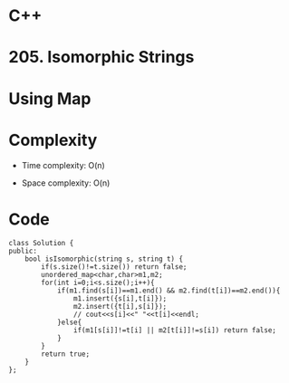 # C++
<!-- Describe your first thoughts on how to solve this problem. -->
# 205. Isomorphic Strings
# Using Map
<!-- Describe your approach to solving the problem. -->

# Complexity
- Time complexity: O(n)
<!-- Add your time complexity here, e.g. $$O(n)$$ -->

- Space complexity: O(n)
<!-- Add your space complexity here, e.g. $$O(n)$$ -->

# Code
```
class Solution {
public:
    bool isIsomorphic(string s, string t) {
        if(s.size()!=t.size()) return false;
        unordered_map<char,char>m1,m2;
        for(int i=0;i<s.size();i++){
            if(m1.find(s[i])==m1.end() && m2.find(t[i])==m2.end()){
                m1.insert({s[i],t[i]});
                m2.insert({t[i],s[i]});
                // cout<<s[i]<<" "<<t[i]<<endl;
            }else{
                if(m1[s[i]]!=t[i] || m2[t[i]]!=s[i]) return false;
            }
        }
        return true;
    }
};
```
